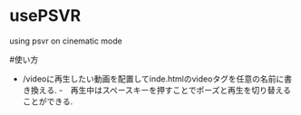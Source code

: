 # usePSVR
using psvr on cinematic mode

#使い方
- /videoに再生したい動画を配置してinde.htmlのvideoタグを任意の名前に書き換える.
-　再生中はスペースキーを押すことでポーズと再生を切り替えることができる.
